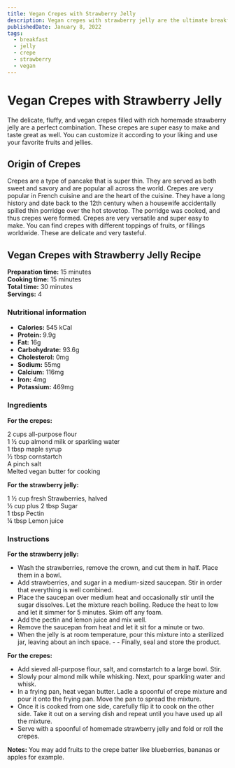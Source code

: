 ```yaml
---
title: Vegan Crepes with Strawberry Jelly
description: Vegan crepes with strawberry jelly are the ultimate breakfast idea for you and your loved ones.
publishedDate: January 8, 2022
tags:
  - breakfast
  - jelly
  - crepe
  - strawberry
  - vegan
---
```


# Vegan Crepes with Strawberry Jelly

The delicate, fluffy, and vegan crepes filled with rich homemade strawberry jelly are a perfect combination. These crepes are super easy to make and taste great as well. You can customize it according to your liking and use your favorite fruits and jellies.

## Origin of Crepes

Crepes are a type of pancake that is super thin. They are served as both sweet and savory and are popular all across the world. Crepes are very popular in French cuisine and are the heart of the cuisine. They have a long history and date back to the 12th century when a housewife accidentally spilled thin porridge over the hot stovetop. The porridge was cooked, and thus crepes were formed. Crepes are very versatile and super easy to make. You can find crepes with different toppings of fruits, or fillings worldwide. These are delicate and very tasteful.

## Vegan Crepes with Strawberry Jelly Recipe

**Preparation time:** 15 minutes  
**Cooking time:** 15 minutes  
**Total time:** 30 minutes  
**Servings:** 4

### Nutritional information

- **Calories:** 545 kCal
- **Protein:** 9.9g
- **Fat:** 16g
- **Carbohydrate:** 93.6g
- **Cholesterol:** 0mg
- **Sodium:** 55mg
- **Calcium:** 116mg
- **Iron:** 4mg
- **Potassium:** 469mg

### Ingredients

**For the crepes:**

2 cups all-purpose flour  
1 ½ cup almond milk or sparkling water  
1 tbsp maple syrup  
½ tbsp cornstartch  
A pinch salt  
Melted vegan butter for cooking

**For the strawberry jelly:**

1 ½ cup fresh Strawberries, halved  
½ cup plus 2 tbsp Sugar  
1 tbsp Pectin  
¼ tbsp Lemon juice

### Instructions

**For the strawberry jelly:**

- Wash the strawberries, remove the crown, and cut them in half. Place them in a bowl.
- Add strawberries, and sugar in a medium-sized saucepan. Stir in order that everything is well combined.
- Place the saucepan over medium heat and occasionally stir until the sugar dissolves. Let the mixture reach boiling. Reduce the heat to low and let it simmer for 5 minutes. Skim off any foam.
- Add the pectin and lemon juice and mix well.
- Remove the saucepan from heat and let it sit for a minute or two.
- When the jelly is at room temperature, pour this mixture into a sterilized jar, leaving about an inch space. - - Finally, seal and store the product.

**For the crepes:**

- Add sieved all-purpose flour, salt, and cornstartch to a large bowl. Stir.
- Slowly pour almond milk while whisking. Next, pour sparkling water and whisk.
- In a frying pan, heat vegan butter. Ladle a spoonful of crepe mixture and pour it onto the frying pan. Move the pan to spread the mixture.
- Once it is cooked from one side, carefully flip it to cook on the other side. Take it out on a serving dish and repeat until you have used up all the mixture.
- Serve with a spoonful of homemade strawberry jelly and fold or roll the crepes.

**Notes:** You may add fruits to the crepe batter like blueberries, bananas or apples for example.
